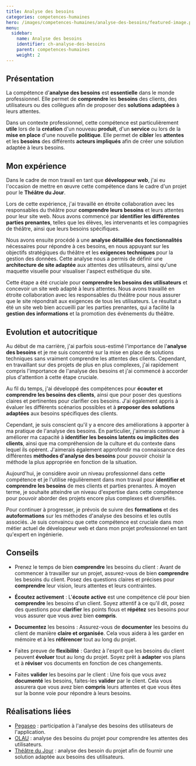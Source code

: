 ```yaml
---
title: Analyse des besoins
categories: competences-humaines
hero: /images/competences-humaines/analyse-des-besoins/featured-image.png
menu:
  sidebar:
    name: Analyse des besoins
    identifier: ch-analyse-des-besoins
    parent: competences-humaines
    weight: 2
---
```


## Présentation

La compétence d'**analyse des besoins** est **essentielle** dans le monde professionnel. Elle permet de **comprendre** les **besoins** des clients, des utilisateurs ou des collègues afin de proposer des **solutions adaptées** à leurs attentes.

Dans un contexte professionnel, cette compétence est particulièrement **utile** lors de la **création** d'un nouveau **produit**, d'un **service** ou lors de la **mise en place** d'une nouvelle **politique**. Elle permet de **cibler** les **attentes** et les **besoins** des différents **acteurs impliqués** afin de créer une solution adaptée à leurs besoins.

## Mon expérience

Dans le cadre de mon travail en tant que **développeur web**, j'ai eu l'occasion de mettre en œuvre cette compétence dans le cadre d'un projet pour le **Théâtre du Jour**.

Lors de cette expérience, j'ai travaillé en étroite collaboration avec les responsables du théâtre pour **comprendre leurs besoins** et leurs attentes pour leur site web. Nous avons commencé par **identifier les différentes parties prenantes**, telles que les élèves, les intervenants et les compagnies de théâtre, ainsi que leurs besoins spécifiques.

Nous avons ensuite procédé à une **analyse détaillée des fonctionnalités** nécessaires pour répondre à ces besoins, en nous appuyant sur les objectifs stratégiques du théâtre et les **exigences techniques** pour la gestion des données. Cette analyse nous a permis de définir une **architecture de site adaptée** aux attentes des utilisateurs, ainsi qu'une maquette visuelle pour visualiser l'aspect esthétique du site.

Cette étape a été cruciale pour **comprendre les besoins des utilisateurs** et concevoir un site web adapté à leurs attentes. Nous avons travaillé en étroite collaboration avec les responsables du théâtre pour nous assurer que le site répondrait aux exigences de tous les utilisateurs. Le résultat a été un site web bien accueilli par les parties prenantes, qui a facilité la **gestion des informations** et la promotion des événements du théâtre.

## Evolution et autocritique  
Au début de ma carrière, j'ai parfois sous-estimé l'importance de l'**analyse des besoins** et je me suis concentré sur la mise en place de solutions techniques sans vraiment comprendre les attentes des clients. Cependant, en travaillant sur des projets de plus en plus complexes, j'ai rapidement compris l'importance de l'analyse des besoins et j'ai commencé à accorder plus d'attention à cette étape cruciale.

Au fil du temps, j'ai développé des compétences pour **écouter et comprendre les besoins des clients**, ainsi que pour poser des questions claires et pertinentes pour clarifier ces besoins. J'ai également appris à évaluer les différents scénarios possibles et à **proposer des solutions adaptées** aux besoins spécifiques des clients.

Cependant, je suis conscient qu'il y a encore des améliorations à apporter à ma pratique de l'analyse des besoins. En particulier, j'aimerais continuer à améliorer ma capacité à **identifier les besoins latents ou implicites des clients**, ainsi que ma compréhension de la culture et du contexte dans lequel ils opèrent. J'aimerais également approfondir ma connaissance des différentes **méthodes d'analyse des besoins** pour pouvoir choisir la méthode la plus appropriée en fonction de la situation.

Aujourd'hui, je considère avoir un niveau professionnel dans cette compétence et je l'utilise régulièrement dans mon travail pour **identifier et comprendre les besoins** de mes clients et parties prenantes. À moyen terme, je souhaite atteindre un niveau d'expertise dans cette compétence pour pouvoir aborder des projets encore plus complexes et diversifiés.

Pour continuer à progresser, je prévois de suivre des **formations** et des **autoformations** sur les méthodes d'analyse des besoins et les outils associés. Je suis convaincu que cette compétence est cruciale dans mon métier actuel de développeur web et dans mon projet professionnel en tant qu'expert en ingénierie.

## Conseils

- Prenez le temps de bien **comprendre** les besoins du client : Avant de commencer à travailler sur un projet, assurez-vous de bien **comprendre** les besoins du client. Posez des questions claires et précises pour **comprendre** leur vision, leurs attentes et leurs contraintes.
    
- **Écoutez activement** : L'**écoute active** est une compétence clé pour bien **comprendre** les besoins d'un client. Soyez attentif à ce qu'il dit, posez des questions pour **clarifier** les points flous et **répétez** ses besoins pour vous assurer que vous avez bien **compris**.
    
- **Documentez** les besoins : Assurez-vous de **documenter** les besoins du client de manière **claire et organisée**. Cela vous aidera à les garder en mémoire et à les **référencer** tout au long du projet.
    
- Faites preuve de **flexibilité** : Gardez à l'esprit que les besoins du client peuvent **évoluer** tout au long du projet. Soyez prêt à **adapter** vos plans et à **réviser** vos documents en fonction de ces changements.
    
- Faites **valider** les besoins par le client : Une fois que vous avez **documenté** les besoins, faites-les **valider** par le client. Cela vous assurera que vous avez bien **compris** leurs attentes et que vous êtes sur la bonne voie pour répondre à leurs besoins.

## Réalisations liées

- [Pegaseo](/posts/realisations/pegaseo) : participation à l'analyse des besoins des utilisateurs de l'application.
- [OLAU](/posts/realisations/olau) : analyse des besoins du projet pour comprendre les attentes des utilisateurs.
- [Théâtre du Jour](/posts/realisations/theatre-du-jour) : analyse des besoin du projet afin de fournir une solution adaptée aux besoins des utilisateurs.
